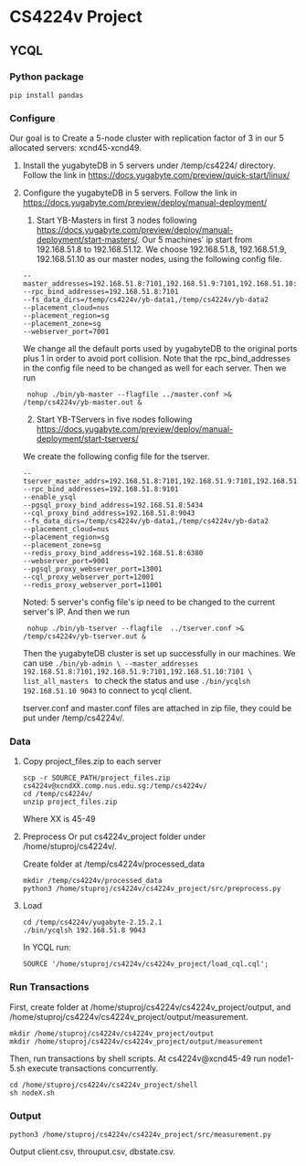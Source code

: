 # CS4224v Project

## YCQL

### Python package
```
pip install pandas
```
### Configure
Our goal is to Create a 5-node cluster with replication factor of 3 in our 5 allocated servers: xcnd45-xcnd49.
1. Install the yugabyteDB in 5 servers under /temp/cs4224/ directory. Follow the link in https://docs.yugabyte.com/preview/quick-start/linux/
2. Configure the yugabyteDB in 5 servers. Follow the link in https://docs.yugabyte.com/preview/deploy/manual-deployment/
    1. Start YB-Masters in first 3 nodes following  https://docs.yugabyte.com/preview/deploy/manual-deployment/start-masters/. Our 5 machines' ip start from 192.168.51.8 to 192.168.51.12. We choose 192.168.51.8, 192.168.51.9, 192.168.51.10 as our master nodes, using the following config file.
    ```shell
    --master_addresses=192.168.51.8:7101,192.168.51.9:7101,192.168.51.10:7101
    --rpc_bind_addresses=192.168.51.8:7101
    --fs_data_dirs=/temp/cs4224v/yb-data1,/temp/cs4224v/yb-data2
    --placement_cloud=nus
    --placement_region=sg
    --placement_zone=sg
    --webserver_port=7001
    ```
    We change all the default ports used by yugabyteDB to the original ports plus 1 in order to avoid port collision. Note that the rpc_bind_addresses in the config file need to be changed as well for each server.
    Then we run 

        nohup ./bin/yb-master --flagfile ../master.conf >& /temp/cs4224v/yb-master.out &
    
    2. Start YB-TServers in five nodes following  https://docs.yugabyte.com/preview/deploy/manual-deployment/start-tservers/

    We create the following config file for the tserver.
    ```
    --tserver_master_addrs=192.168.51.8:7101,192.168.51.9:7101,192.168.51.10:7101
    --rpc_bind_addresses=192.168.51.8:9101
    --enable_ysql
    --pgsql_proxy_bind_address=192.168.51.8:5434
    --cql_proxy_bind_address=192.168.51.8:9043
    --fs_data_dirs=/temp/cs4224v/yb-data1,/temp/cs4224v/yb-data2
    --placement_cloud=nus
    --placement_region=sg
    --placement_zone=sg
    --redis_proxy_bind_address=192.168.51.8:6380
    --webserver_port=9001
    --pgsql_proxy_webserver_port=13001
    --cql_proxy_webserver_port=12001
    --redis_proxy_webserver_port=11001
    ```
    Noted: 5 server's config file's ip need to be changed to the current server's IP.
    And then we run 

        nohup ./bin/yb-tserver --flagfile  ../tserver.conf >& /temp/cs4224v/yb-tserver.out &

    Then the yugabyteDB cluster is set up successfully in our machines.
    We can use `./bin/yb-admin \
--master_addresses 192.168.51.8:7101,192.168.51.9:7101,192.168.51.10:7101 \
list_all_masters ` to check the status and use `./bin/ycqlsh 192.168.51.10 9043` to connect to ycql client.

    tserver.conf and master.conf files are attached in zip file, they could be put under /temp/cs4224v/.

### Data
1. Copy project_files.zip to each server
    ```
    scp -r SOURCE_PATH/project_files.zip cs4224v@xcndXX.comp.nus.edu.sg:/temp/cs4224v/
    cd /temp/cs4224v/
    unzip project_files.zip
    ```
    Where XX is 45-49

2. Preprocess
    Or put cs4224v_project folder under /home/stuproj/cs4224v/.
    
    Create folder at /temp/cs4224v/processed_data
    ```
    mkdir /temp/cs4224v/processed_data
    python3 /home/stuproj/cs4224v/cs4224v_project/src/preprocess.py
    ```
3. Load
    ```
    cd /temp/cs4224v/yugabyte-2.15.2.1
    ./bin/ycqlsh 192.168.51.8 9043
    ```
    In YCQL run:
    ```
    SOURCE '/home/stuproj/cs4224v/cs4224v_project/load_cql.cql';
    ```
### Run Transactions
First, create folder at /home/stuproj/cs4224v/cs4224v_project/output, and /home/stuproj/cs4224v/cs4224v_project/output/measurement.
```
mkdir /home/stuproj/cs4224v/cs4224v_project/output
mkdir /home/stuproj/cs4224v/cs4224v_project/output/measurement
```
Then, run transactions by shell scripts. At cs4224v@xcnd45-49 run node1-5.sh execute transactions concurrently.
```
cd /home/stuproj/cs4224v/cs4224v_project/shell
sh nodeX.sh
```

### Output

```
python3 /home/stuproj/cs4224v/cs4224v_project/src/measurement.py
```
Output client.csv, throuput.csv, dbstate.csv.
